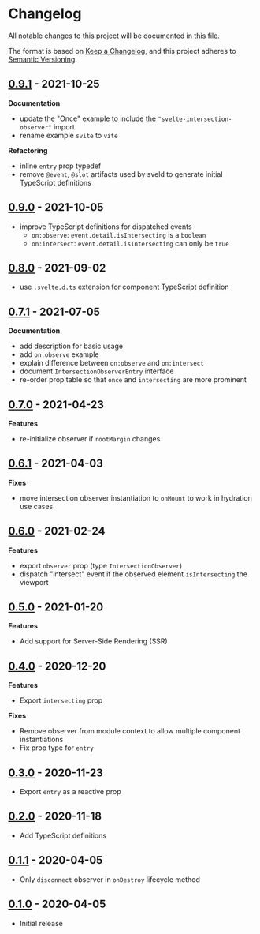 # Changelog

All notable changes to this project will be documented in this file.

The format is based on [Keep a Changelog](https://keepachangelog.com/en/1.0.0/),
and this project adheres to [Semantic Versioning](https://semver.org/spec/v2.0.0.html).

## [0.9.1](https://github.com/metonym/svelte-intersection-observer/releases/tag/v0.9.1) - 2021-10-25

**Documentation**

- update the "Once" example to include the `"svelte-intersection-observer"` import
- rename example `svite` to `vite`

**Refactoring**

- inline `entry` prop typedef
- remove `@event`, `@slot` artifacts used by sveld to generate initial TypeScript definitions

## [0.9.0](https://github.com/metonym/svelte-intersection-observer/releases/tag/v0.9.0) - 2021-10-05

- improve TypeScript definitions for dispatched events
  - `on:observe`: `event.detail.isIntersecting` is a `boolean`
  - `on:intersect`: `event.detail.isIntersecting` can only be `true`

## [0.8.0](https://github.com/metonym/svelte-intersection-observer/releases/tag/v0.8.0) - 2021-09-02

- use `.svelte.d.ts` extension for component TypeScript definition

## [0.7.1](https://github.com/metonym/svelte-intersection-observer/releases/tag/v0.7.1) - 2021-07-05

**Documentation**

- add description for basic usage
- add `on:observe` example
- explain difference between `on:observe` and `on:intersect`
- document `IntersectionObserverEntry` interface
- re-order prop table so that `once` and `intersecting` are more prominent

## [0.7.0](https://github.com/metonym/svelte-intersection-observer/releases/tag/v0.7.0) - 2021-04-23

**Features**

- re-initialize observer if `rootMargin` changes

## [0.6.1](https://github.com/metonym/svelte-intersection-observer/releases/tag/v0.6.1) - 2021-04-03

**Fixes**

- move intersection observer instantiation to `onMount` to work in hydration use cases

## [0.6.0](https://github.com/metonym/svelte-intersection-observer/releases/tag/v0.6.0) - 2021-02-24

**Features**

- export `observer` prop (type `IntersectionObserver`)
- dispatch "intersect" event if the observed element `isIntersecting` the viewport

## [0.5.0](https://github.com/metonym/svelte-intersection-observer/releases/tag/v0.5.0) - 2021-01-20

**Features**

- Add support for Server-Side Rendering (SSR)

## [0.4.0](https://github.com/metonym/svelte-intersection-observer/releases/tag/v0.4.0) - 2020-12-20

**Features**

- Export `intersecting` prop

**Fixes**

- Remove observer from module context to allow multiple component instantiations
- Fix prop type for `entry`

## [0.3.0](https://github.com/metonym/svelte-intersection-observer/releases/tag/v0.3.0) - 2020-11-23

- Export `entry` as a reactive prop

## [0.2.0](https://github.com/metonym/svelte-intersection-observer/releases/tag/v0.2.0) - 2020-11-18

- Add TypeScript definitions

## [0.1.1](https://github.com/metonym/svelte-intersection-observer/releases/tag/v0.1.1) - 2020-04-05

- Only `disconnect` observer in `onDestroy` lifecycle method

## [0.1.0](https://github.com/metonym/svelte-intersection-observer/releases/tag/v0.1.0) - 2020-04-05

- Initial release
